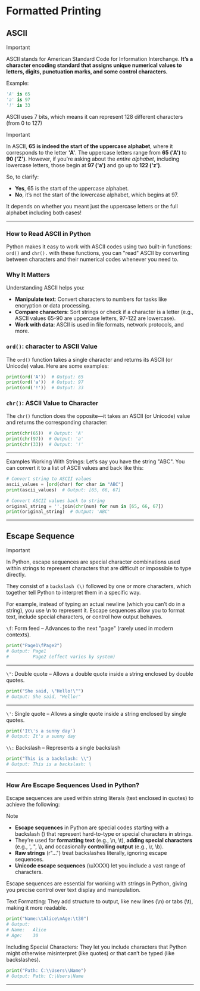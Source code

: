 # Formatted Printing

## ASCII

> [!important]
>
> ASCII stands for American Standard Code for Information Interchange. **It’s a character encoding standard that assigns unique numerical values to letters, digits, punctuation marks, and some control characters.**

Example:
```python
'A' is 65
'a' is 97
'!' is 33
```

ASCII uses 7 bits, which means it can represent 128 different characters (from 0 to 127)

> [!important]
>
> In ASCII, **65 is indeed the start of the uppercase alphabet**, where it corresponds to the letter **'A'**. The uppercase letters range from **65 ('A')** to **90 ('Z')**. However, if you're asking about the *entire alphabet*, including lowercase letters, those begin at **97 ('a')** and go up to **122 ('z')**.
>
> So, to clarify:
>
> - **Yes**, 65 is the start of the uppercase alphabet.
> - **No**, it’s not the start of the lowercase alphabet, which begins at 97.
>
> It depends on whether you meant just the uppercase letters or the full alphabet including both cases!

---

### How to Read ASCII in Python

Python makes it easy to work with ASCII codes using two built-in functions: `ord()` and `chr().`  with these functions, you can "read" ASCII by converting between characters and their numerical codes whenever you need to.

### Why It Matters

Understanding ASCII helps you:

- **Manipulate text**: Convert characters to numbers for tasks like encryption or data processing.
- **Compare characters**: Sort strings or check if a character is a letter (e.g., ASCII values 65-90 are uppercase letters, 97-122 are lowercase).
- **Work with data**: ASCII is used in file formats, network protocols, and more.

### `ord()`: character to ASCII Value

The `ord()` function takes a single character and returns its ASCII (or Unicode) value. Here are some examples:

```python
print(ord('A'))  # Output: 65
print(ord('a'))  # Output: 97
print(ord('!'))  # Output: 33
```

### `chr()`: ASCII Value to Character

The `chr()` function does the opposite—it takes an ASCII (or Unicode) value and returns the corresponding character:

```python
print(chr(65))  # Output: 'A'
print(chr(97))  # Output: 'a'
print(chr(33))  # Output: '!'
```

---

Examples Working With Strings:
Let’s say you have the string "ABC". You can convert it to a list of ASCII values and back like this:

```python
# Convert string to ASCII values
ascii_values = [ord(char) for char in "ABC"]
print(ascii_values)  # Output: [65, 66, 67]

# Convert ASCII values back to string
original_string = ''.join(chr(num) for num in [65, 66, 67])
print(original_string)  # Output: 'ABC'
```

---

## Escape Sequence

> [!important]
>
> In Python, escape sequences are special character combinations used within strings to represent characters that are difficult or impossible to type directly. 
>
> They consist of a `backslash (\)` followed by one or more characters, which together tell Python to interpret them in a specific way.
>
> For example, instead of typing an actual newline (which you can’t do in a string), you use \n to represent it. Escape sequences allow you to format text, include special characters, or control how output behaves.

`\f`: Form feed – Advances to the next "page" (rarely used in modern contexts).

```python
print("Page1\fPage2")
# Output: Page1
#         Page2 (effect varies by system)
```

---

`\"`: Double quote – Allows a double quote inside a string enclosed by double quotes.

```python
print("She said, \"Hello!\"")
# Output: She said, "Hello!"
```

---

`\'`: Single quote – Allows a single quote inside a string enclosed by single quotes.

```python
print('It\'s a sunny day')
# Output: It's a sunny day
```

`\\:` Backslash – Represents a single backslash

```python
print("This is a backslash: \\")
# Output: This is a backslash: \
```

---

### How Are Escape Sequences Used in Python?

Escape sequences are used within string literals (text enclosed in quotes) to achieve the following:

> [!note]
>
> - **Escape sequences** in Python are special codes starting with a backslash (\) that represent hard-to-type or special characters in strings.
> - They’re used for **formatting text** (e.g., \n, \t), **adding special characters** (e.g., \', \", \\), and occasionally **controlling output** (e.g., \r, \b).
> - **Raw strings** (r"...") treat backslashes literally, ignoring escape sequences.
> - **Unicode escape sequences** (\uXXXX) let you include a vast range of characters.
>
> Escape sequences are essential for working with strings in Python, giving you precise control over text display and manipulation.

Text Formatting: They add structure to output, like new lines (\n) or tabs (\t), making it more readable.

```python
print("Name:\tAlice\nAge:\t30")
# Output:
# Name:   Alice
# Age:    30
```

Including Special Characters: They let you include characters that Python might otherwise misinterpret (like quotes) or that can’t be typed (like backslashes).

```python
print("Path: C:\\Users\\Name")
# Output: Path: C:\Users\Name
```

---

